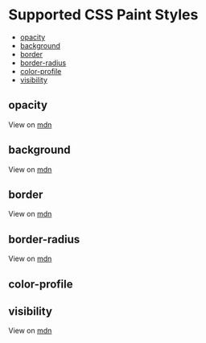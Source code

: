 # Supported CSS Paint Styles

* [opacity](#opacity)
* [background](#background)
* [border](#border)
* [border-radius](#border-radius)
* [color-profile](#color-profile)
* [visibility](#visibility)


## opacity
View on [mdn](https://developer.mozilla.org/en-US/docs/Web/CSS/filter-function/opacity)

## background
View on [mdn](https://developer.mozilla.org/en-US/docs/Web/CSS/background)

## border
View on [mdn](https://developer.mozilla.org/en-US/docs/Web/CSS/border)

## border-radius
View on [mdn](https://developer.mozilla.org/en-US/docs/Web/CSS/border-radius)

## color-profile

## visibility
View on [mdn](https://developer.mozilla.org/en-US/docs/Web/CSS/visibility)